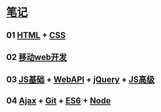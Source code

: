 # [笔记](https://github.com/keyp-China/WEB_NODE/tree/master/%E7%AC%94%E8%AE%B0)
## 01 [HTML](https://github.com/keyp-China/WEB_NODE/blob/master/笔记/01.HTML.md) + [CSS](https://github.com/keyp-China/WEB_NODE/blob/master/笔记/01.CSS.md)

## 02 [移动web开发](https://github.com/keyp-China/WEB_NODE/blob/master/笔记/02.移动web开发.md)

## 03 [JS基础](https://github.com/keyp-China/WEB_NODE/blob/master/%E7%AC%94%E8%AE%B0/03-01.JS_Base.md) + [WebAPI](https://github.com/keyp-China/WEB_NODE/blob/master/%E7%AC%94%E8%AE%B0/03-02.WebAPI.md) + [jQuery](https://github.com/keyp-China/WEB_NODE/blob/master/%E7%AC%94%E8%AE%B0/03-03.jQuery.md) + [JS高级](https://github.com/keyp-China/WEB_NODE/blob/master/%E7%AC%94%E8%AE%B0/03-04.JS_Advanced.md)

## 04 [Ajax](https://github.com/keyp-China/WEB_NODE/blob/master/%E7%AC%94%E8%AE%B0/04-01.Ajax.md) + [Git](https://github.com/keyp-China/WEB_NODE/blob/master/%E7%AC%94%E8%AE%B0/04-02.git.md) + [ES6](https://github.com/keyp-China/WEB_NODE/blob/master/%E7%AC%94%E8%AE%B0/04-03.ES6.md) + [Node](https://github.com/keyp-China/WEB_NODE/blob/master/%E7%AC%94%E8%AE%B0/04-04.Node.md)

